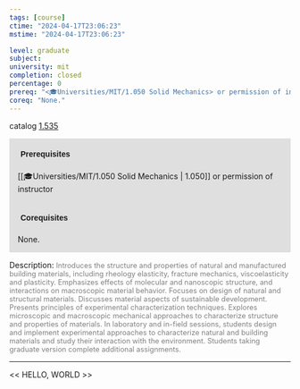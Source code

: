 ```yaml
---
tags: [course]
ctime: "2024-04-17T23:06:23"
mstime: "2024-04-17T23:06:23"

level: graduate
subject: 
university: mit
completion: closed
percentage: 0
prereq: "<🎓Universities/MIT/1.050 Solid Mechanics> or permission of instructor"
coreq: "None."
---
```


catalog [1.535](http://student.mit.edu/catalog/m1c.html#1.535)

<span style="display: block; padding: 15px; background-color: rgb(100, 100, 100, 0.2);"><font id="m_prereq269_0" style="display: block; font-family: Arial, sans-serif; font-weight: bold; padding: 5px">Prerequisites</font><br><span id="prereq269_0">[[🎓Universities/MIT/1.050 Solid Mechanics | 1.050]] or permission of instructor</span></span>
<span style="display: block; padding: 15px; background-color: rgb(100, 100, 100, 0.2);"><font id="m_coreq269_0" style="display: block; font-family: Arial, sans-serif; font-weight: bold; padding: 5px">Corequisites</font><br><span id="coreq269_0">None.</span></span>

<font style="">Description:</font>
<font style="color: grey; font-size: 0.8rem;">Introduces the structure and properties of natural and manufactured building materials, including rheology elasticity, fracture mechanics, viscoelasticity and plasticity. Emphasizes effects of molecular and nanoscopic structure, and interactions on macroscopic material behavior. Focuses on design of natural and structural materials. Discusses material aspects of sustainable development. Presents principles of experimental characterization techniques. Explores microscopic and macroscopic mechanical approaches to characterize structure and properties of materials. In laboratory and in-field sessions, students design and implement experimental approaches to characterize natural and building materials and study their interaction with the environment. Students taking graduate version complete additional assignments.</font>



---

<< HELLO, WORLD >>

